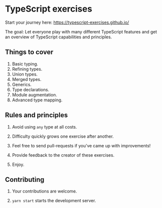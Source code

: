 # TypeScript exercises

Start your journey here: https://typescript-exercises.github.io/

The goal: Let everyone play with many different TypeScript features
and get an overview of TypeScript capabilities and principles.

## Things to cover

 1. Basic typing.
 2. Refining types.
 3. Union types.
 4. Merged types.
 5. Generics.
 6. Type declarations.
 7. Module augmentation.
 8. Advanced type mapping.

## Rules and principles

 1. Avoid using `any` type at all costs.

 2. Difficulty quickly grows one exercise after another.

 3. Feel free to send pull-requests if you've came up
    with improvements!

 4. Provide feedback to the creator of these exercises.

 5. Enjoy.

## Contributing

 1. Your contributions are welcome.

 2. `yarn start` starts the development server.
